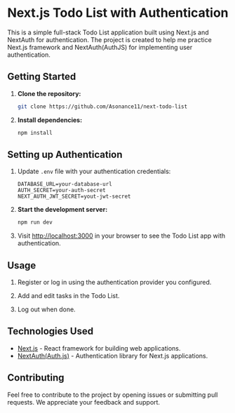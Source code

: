 # Next.js Todo List with Authentication

This is a simple full-stack Todo List application built using Next.js and NextAuth for authentication. The project is created to help me practice Next.js framework and NextAuth(AuthJS) for implementing user authentication.

## Getting Started

1. **Clone the repository:**

   ```bash
   git clone https://github.com/Asonance11/next-todo-list
   ```

2. **Install dependencies:**
   ```bash
   npm install
   ```

## Setting up Authentication

1. Update `.env` file with your authentication credentials:

   ```env
   DATABASE_URL=your-database-url
   AUTH_SECRET=your-auth-secret
   NEXT_AUTH_JWT_SECRET=yout-jwt-secret
   ```

2. **Start the development server:**

   ```bash
   npm run dev
   ```

3. Visit [http://localhost:3000](http://localhost:3000) in your browser to see the Todo List app with authentication.

## Usage

1. Register or log in using the authentication provider you configured.

2. Add and edit tasks in the Todo List.

3. Log out when done.

## Technologies Used

- [Next.js](https://nextjs.org/) - React framework for building web applications.
- [NextAuth(Auth.js)](https://authjs.dev/) - Authentication library for Next.js applications.

## Contributing

Feel free to contribute to the project by opening issues or submitting pull requests. We appreciate your feedback and support.
